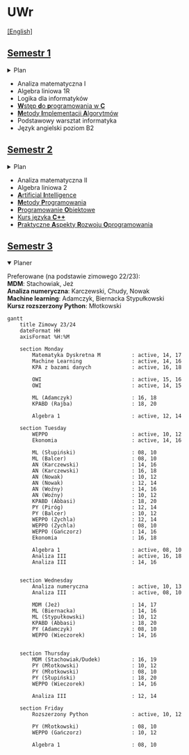 # UWr

[\[English\]](README.en.md)

## [Semestr 1](Sem1/)

<details>
    <summary> Plan </summary>
    
```mermaid
gantt
    title Zimowy 22/23
    dateFormat HH
    axisFormat %H:%M

    section Monday
        LDI : 10, 12
        Logika dla informatyków : active, 12, 14

    section Tuesday
        Analiza I : active, 08, 10
        Podstawowy warsztat informatyka: active, 11, 12

    section Wednesday
        Algebra liniowa 1R : active, 09, 11
        Algebra liniowa 1R : 11, 13
        WdpC : 14, 16
        PWI : 16, 17

    section Thursday
        Analiza I : 08, 10
        Wstęp do programowania w C : active, 10, 12
        Algebra liniowa 1R : active, 12, 14

    section Friday
        Analiza I : 08, 10
        Analiza I : active, 10, 12
        MIA : 14, 16
        Metody implementacji algorytmów : active, 16, 17

```
</details>

* Analiza matematyczna I
* Algebra liniowa 1R
* Logika dla informatyków
* [**W**stęp **d**o **p**rogramowania w **C**](Sem1/WdpC/)
* [**M**etody **I**mplementacji **A**lgorytmów](Sem1/MIA/)
* Podstawowy warsztat informatyka
* Język angielski poziom B2

## [Semestr 2](Sem2/)

<details>
    <summary> Plan </summary>

```mermaid
gantt
    title Letni 22/23
    dateFormat HH
    axisFormat %H:%M

    section Monday
        Algebra liniowa 2   : 12, 14 

    section Tuesday
        Algebra liniowa 2   : active, 09, 12
        MP                  : 12, 15
        PARO                : 16, 19

    section Wednesday
        Analiza II          : active, 08, 10
        Sztuczna inteligencja : active, 08, 10
        Metody programowania : active, 10, 13

    section Thursday
        Seminarium Młody Badacz : 08, 10
        Programowanie obiektowe : active, 10, 12
        AI                      : 10, 12
        Analiza II              : active, 12, 14
        PO                      : 12, 14
        Kurs C++                : 14, 16
        Analiza II              : 16, 18
        Kurs C++                : active, 16, 18

    section Friday
        Analiza II              : 08, 10
```
</details>

* Analiza matematyczna II
* Algebra liniowa 2
* [**A**rtificial **I**ntelligence](Sem2/AI)
* [**M**etody **P**rogramowania](Sem2/MP/)
* [**P**rogramowanie **O**biektowe](Sem2/PO/)
* [Kurs języka **C++**](Sem2/CPP/)
* [**P**raktyczne **A**spekty **R**ozwoju **O**programowania](Sem2/PARO/)

## [Semestr 3](Sem3/)

<details open>
    <summary> Planer </summary>

Preferowane (na podstawie zimowego 22/23):  
**MDM**: Stachowiak, Jeż  
**Analiza numeryczna**: Karczewski, Chudy, Nowak  
**Machine learning**: Adamczyk, Biernacka Stypułkowski  
**Kursz rozszerzony Python**: Młotkowski  

```mermaid
gantt
    title Zimowy 23/24
    dateFormat HH
    axisFormat %H:%M

    section Monday
        Matematyka Dyskretna M          : active, 14, 17
        Machine Learning                : active, 14, 16
        KPA z bazami danych             : active, 16, 18

        OWI                             : active, 15, 16
        OWI                             : active, 14, 15
        
        ML (Adamczyk)                   : 16, 18
        KPABD (Rajba)                   : 18, 20

        Algebra 1                       : active, 12, 14

    section Tuesday
        WEPPO                           : active, 10, 12
        Ekonomia                        : active, 14, 16

        ML (Słupiński)                  : 08, 10
        ML (Balcer)                     : 08, 10
        AN (Karczewski)                 : 14, 16
        AN (Karczewski)                 : 16, 18
        AN (Nowak)                      : 10, 12
        AN (Nowak)                      : 12, 14
        AN (Woźny)                      : 14, 16
        AN (Woźny)                      : 10, 12
        KPABD (Abbasi)                  : 18, 20
        PY (Piróg)                      : 12, 14
        PY (Balcer)                     : 10, 12
        WEPPO (Zychla)                  : 12, 14
        WEPPO (Zychla)                  : 08, 10
        WEPPO (Gańczorz)                : 14, 16
        Ekonomia                        : 16, 18

        Algebra 1                       : active, 08, 10
        Analiza III                     : active, 16, 18
        Analiza III                     : 14, 16


    section Wednesday
        Analiza numeryczna              : active, 10, 13
        Analiza III                     : active, 08, 10

        MDM (Jeż)                       : 14, 17
        ML (Biernacka)                  : 14, 16
        ML (Stypułkowski)               : 10, 12
        KPABD (Abbasi)                  : 18, 20
        PY (Adamczyk)                   : 08, 10
        WEPPO (Wieczorek)               : 14, 16


    section Thursday
        MDM (Stachowiak/Dudek)          : 16, 19
        PY (Młotkowski)                 : 10, 12
        PY (Młotkowski)                 : 08, 10
        PY (Słupiński)                  : 18, 20
        WEPPO (Wieczorek)               : 14, 16

        Analiza III                     : 12, 14

    section Friday
        Rozszerzony Python              : active, 10, 12

        PY (Młotkowski)                 : 08, 10
        WEPPO (Gańczorz)                : 10, 12

        Algebra 1                       : 08, 10



```

</details>



